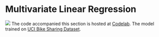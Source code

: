 # Multivariate Linear Regression

![](../.gitbook/assets/colab_favicon.ico) The code accompanied this section is hosted at [Codelab](https://colab.research.google.com/drive/1q5nmyhxLK_75597ulHuazJZICRRA5IhE?usp=sharing). The model trained on [UCI Bike Sharing Dataset](https://archive.ics.uci.edu/ml/datasets/bike+sharing+dataset#).

